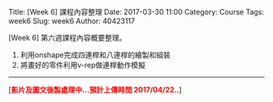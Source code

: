 Title: [Week 6] 課程內容整理
Date: 2017-03-30 11:00
Category: Course
Tags: week6
Slug: week6
Author: 40423117


[Week 6] 第六週課程內容概要整理。

1. 利用onshape完成四連桿和八連桿的繪製和組裝
2. 將畫好的零件利用v-rep做連桿動作模擬

<!-- PELICAN_END_SUMMARY -->

<hr/>

[<b><font color="#FF0000">影片及圖文後製處理中...預計上傳時間 2017/04/22..</font></b>]
